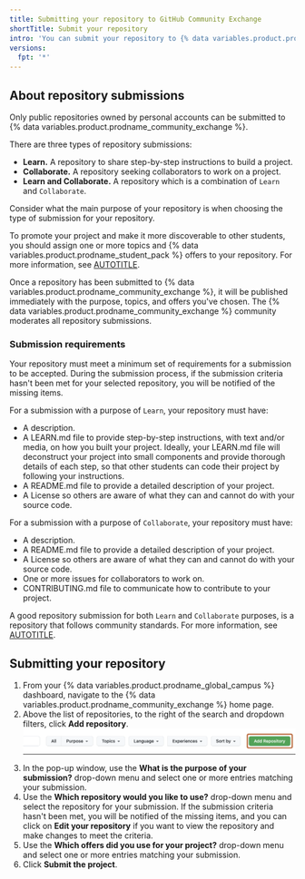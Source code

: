 ```yaml
---
title: Submitting your repository to GitHub Community Exchange
shortTitle: Submit your repository
intro: 'You can submit your repository to {% data variables.product.prodname_community_exchange %} for others to view or contribute to.'
versions:
  fpt: '*'
---
```


## About repository submissions

Only public repositories owned by personal accounts can be submitted to {% data variables.product.prodname_community_exchange %}.

There are three types of repository submissions:

* **Learn.** A repository to share step-by-step instructions to build a project.
* **Collaborate.** A repository seeking collaborators to work on a project.
* **Learn and Collaborate.** A repository which is a combination of `Learn` and `Collaborate`.

Consider what the main purpose of your repository is when choosing the type of submission for your repository.

To promote your project and make it more discoverable to other students, you should assign one or more topics and {% data variables.product.prodname_student_pack %} offers to your repository. For more information, see [AUTOTITLE](/repositories/managing-your-repositorys-settings-and-features/customizing-your-repository/classifying-your-repository-with-topics).

Once a repository has been submitted to {% data variables.product.prodname_community_exchange %}, it will be published immediately with the purpose, topics, and offers you've chosen. The {% data variables.product.prodname_community_exchange %} community moderates all repository submissions.

### Submission requirements

Your repository must meet a minimum set of requirements for a submission to be accepted. During the submission process, if the submission criteria hasn't been met for your selected repository, you will be notified of the missing items.

For a submission with a purpose of `Learn`, your repository must have:
* A description.
* A LEARN.md file to provide step-by-step instructions, with text and/or media, on how you built your project. Ideally, your LEARN.md file will deconstruct your project into small components and provide thorough details of each step, so that other students can code their project by following your instructions.
* A README.md file to provide a detailed description of your project.
* A License so others are aware of what they can and cannot do with your source code.

For a submission with a purpose of `Collaborate`, your repository must have:
* A description.
* A README.md file to provide a detailed description of your project.
* A License so others are aware of what they can and cannot do with your source code.
* One or more issues for collaborators to work on.
* CONTRIBUTING.md file to communicate how to contribute to your project.

A good repository submission for both `Learn` and `Collaborate` purposes, is a repository that follows community standards. For more information, see [AUTOTITLE](/communities/setting-up-your-project-for-healthy-contributions/about-community-profiles-for-public-repositories).

## Submitting your repository

1. From your {% data variables.product.prodname_global_campus %} dashboard, navigate to the {% data variables.product.prodname_community_exchange %} home page.
1. Above the list of repositories, to the right of the search and dropdown filters, click **Add repository**.
   ![Screenshot of a row of buttons and dropdown menus. The "Add repository" button is outlined in dark orange.](/assets/images/help/education/community-exchange-submission-add-repo.png)
1. In the pop-up window, use the **What is the purpose of your submission?** drop-down menu and select one or more entries matching your submission.
1. Use the **Which repository would you like to use?** drop-down menu and select the repository for your submission. If the submission criteria hasn't been met, you will be notified of the missing items, and you can click on **Edit your repository** if you want to view the repository and make changes to meet the criteria.
1. Use the **Which offers did you use for your project?** drop-down menu and select one or more entries matching your submission.
1. Click **Submit the project**.
